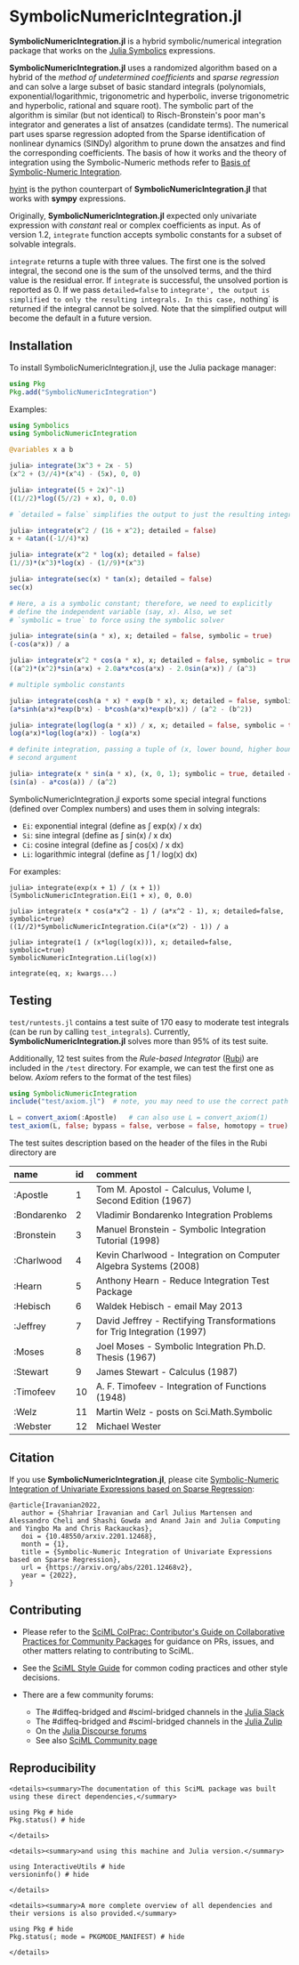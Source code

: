 # SymbolicNumericIntegration.jl

**SymbolicNumericIntegration.jl** is a hybrid symbolic/numerical integration package that works on the [Julia Symbolics](https://docs.sciml.ai/Symbolics/stable/) expressions.

**SymbolicNumericIntegration.jl** uses a randomized algorithm based on a hybrid of the *method of undetermined coefficients* and *sparse regression* and can solve a large subset of basic standard integrals (polynomials, exponential/logarithmic, trigonometric and hyperbolic, inverse trigonometric and hyperbolic, rational and square root). The symbolic part of the algorithm is similar (but not identical) to Risch-Bronstein's poor man's integrator and generates a list of ansatzes (candidate terms). The numerical part uses sparse regression adopted from the Sparse identification of nonlinear dynamics (SINDy) algorithm to prune down the ansatzes and find the corresponding coefficients. The basis of how it works and the theory of integration using the Symbolic-Numeric methods refer to [Basis of Symbolic-Numeric Integration](https://github.com/SciML/SymbolicNumericIntegration.jl/blob/main/docs/theory.ipynb).

[hyint](https://github.com/siravan/hyint) is the python counterpart of **SymbolicNumericIntegration.jl** that works with **sympy** expressions.

Originally, **SymbolicNumericIntegration.jl** expected only univariate expression with *constant* real or complex coefficients as input. As of version 1.2, `integrate` function accepts symbolic constants for a subset of solvable integrals.

`integrate` returns a tuple with three values. The first one is the solved integral, the second one is the sum of the unsolved terms, and the third value is the residual error. If `integrate` is successful, the unsolved portion is reported as 0. If we pass `detailed=false` to `integrate', the output is simplified to only the resulting integrals. In this case, `nothing` is returned if the integral cannot be solved. Note that the simplified output will become the default in a future version.

## Installation

To install SymbolicNumericIntegration.jl, use the Julia package manager:

```julia
using Pkg
Pkg.add("SymbolicNumericIntegration")
```

Examples:

```julia
using Symbolics
using SymbolicNumericIntegration

@variables x a b
```

```julia
julia> integrate(3x^3 + 2x - 5)
(x^2 + (3//4)*(x^4) - (5x), 0, 0)

julia> integrate((5 + 2x)^-1)
((1//2)*log((5//2) + x), 0, 0.0)

# `detailed = false` simplifies the output to just the resulting integral

julia> integrate(x^2 / (16 + x^2); detailed = false)
x + 4atan((-1//4)*x)

julia> integrate(x^2 * log(x); detailed = false)
(1//3)*(x^3)*log(x) - (1//9)*(x^3)

julia> integrate(sec(x) * tan(x); detailed = false)
sec(x)

# Here, a is a symbolic constant; therefore, we need to explicitly
# define the independent variable (say, x). Also, we set
# `symbolic = true` to force using the symbolic solver

julia> integrate(sin(a * x), x; detailed = false, symbolic = true)
(-cos(a*x)) / a

julia> integrate(x^2 * cos(a * x), x; detailed = false, symbolic = true)
((a^2)*(x^2)*sin(a*x) + 2.0a*x*cos(a*x) - 2.0sin(a*x)) / (a^3)

# multiple symbolic constants

julia> integrate(cosh(a * x) * exp(b * x), x; detailed = false, symbolic = true)
(a*sinh(a*x)*exp(b*x) - b*cosh(a*x)*exp(b*x)) / (a^2 - (b^2))

julia> integrate(log(log(a * x)) / x, x; detailed = false, symbolic = true)
log(a*x)*log(log(a*x)) - log(a*x)

# definite integration, passing a tuple of (x, lower bound, higher bound) in the 
# second argument

julia> integrate(x * sin(a * x), (x, 0, 1); symbolic = true, detailed = false)
(sin(a) - a*cos(a)) / (a^2)
```

SymbolicNumericIntegration.jl exports some special integral functions (defined over Complex numbers) and uses them in solving integrals:

  - `Ei`: exponential integral (define as ∫ exp(x) / x dx)
  - `Si`: sine integral (define as ∫ sin(x) / x dx)
  - `Ci`: cosine integral (define as ∫ cos(x) / x dx)
  - `Li`: logarithmic integral (define as ∫ 1 / log(x) dx)

For examples:

```
julia> integrate(exp(x + 1) / (x + 1))
(SymbolicNumericIntegration.Ei(1 + x), 0, 0.0)

julia> integrate(x * cos(a*x^2 - 1) / (a*x^2 - 1), x; detailed=false, symbolic=true)
((1//2)*SymbolicNumericIntegration.Ci(a*(x^2) - 1)) / a

julia> integrate(1 / (x*log(log(x))), x; detailed=false, symbolic=true)
SymbolicNumericIntegration.Li(log(x))
```

```@docs
integrate(eq, x; kwargs...)
```

## Testing

`test/runtests.jl` contains a test suite of 170 easy to moderate test integrals (can be run by calling `test_integrals`). Currently, **SymbolicNumericIntegration.jl** solves more than 95% of its test suite.

Additionally, 12 test suites from the *Rule-based Integrator* ([Rubi](https://rulebasedintegration.org/)) are included in the `/test` directory. For example, we can test the first one as below. *Axiom* refers to the format of the test files)

```julia
using SymbolicNumericIntegration
include("test/axiom.jl")  # note, you may need to use the correct path

L = convert_axiom(:Apostle)   # can also use L = convert_axiom(1)  
test_axiom(L, false; bypass = false, verbose = false, homotopy = true)
```

The test suites description based on the header of the files in the Rubi directory are

| name        | id | comment                                                                |
|:----------- |:-- |:---------------------------------------------------------------------- |
| :Apostle    | 1  | Tom M. Apostol - Calculus, Volume I, Second Edition (1967)             |
| :Bondarenko | 2  | Vladimir Bondarenko Integration Problems                               |
| :Bronstein  | 3  | Manuel Bronstein - Symbolic Integration Tutorial (1998)                |
| :Charlwood  | 4  | Kevin Charlwood - Integration on Computer Algebra Systems (2008)       |
| :Hearn      | 5  | Anthony Hearn - Reduce Integration Test Package                        |
| :Hebisch    | 6  | Waldek Hebisch - email May 2013                                        |
| :Jeffrey    | 7  | David Jeffrey - Rectifying Transformations for Trig Integration (1997) |
| :Moses      | 8  | Joel Moses - Symbolic Integration Ph.D. Thesis (1967)                  |
| :Stewart    | 9  | James Stewart - Calculus (1987)                                        |
| :Timofeev   | 10 | A. F. Timofeev - Integration of Functions (1948)                       |
| :Welz       | 11 | Martin Welz - posts on Sci.Math.Symbolic                               |
| :Webster    | 12 | Michael Wester                                                         |

## Citation

If you use **SymbolicNumericIntegration.jl**, please cite [Symbolic-Numeric Integration of Univariate Expressions based on Sparse Regression](https://arxiv.org/abs/2201.12468):

```
@article{Iravanian2022,   
   author = {Shahriar Iravanian and Carl Julius Martensen and Alessandro Cheli and Shashi Gowda and Anand Jain and Julia Computing and Yingbo Ma and Chris Rackauckas},
   doi = {10.48550/arxiv.2201.12468},
   month = {1},
   title = {Symbolic-Numeric Integration of Univariate Expressions based on Sparse Regression},
   url = {https://arxiv.org/abs/2201.12468v2},
   year = {2022},
}
```

## Contributing

  - Please refer to the
    [SciML ColPrac: Contributor's Guide on Collaborative Practices for Community Packages](https://github.com/SciML/ColPrac/blob/master/README.md)
    for guidance on PRs, issues, and other matters relating to contributing to SciML.

  - See the [SciML Style Guide](https://github.com/SciML/SciMLStyle) for common coding practices and other style decisions.
  - There are a few community forums:
    
      + The #diffeq-bridged and #sciml-bridged channels in the
        [Julia Slack](https://julialang.org/slack/)
      + The #diffeq-bridged and #sciml-bridged channels in the
        [Julia Zulip](https://julialang.zulipchat.com/#narrow/stream/279055-sciml-bridged)
      + On the [Julia Discourse forums](https://discourse.julialang.org)
      + See also [SciML Community page](https://sciml.ai/community/)

## Reproducibility

```@raw html
<details><summary>The documentation of this SciML package was built using these direct dependencies,</summary>
```

```@example
using Pkg # hide
Pkg.status() # hide
```

```@raw html
</details>
```

```@raw html
<details><summary>and using this machine and Julia version.</summary>
```

```@example
using InteractiveUtils # hide
versioninfo() # hide
```

```@raw html
</details>
```

```@raw html
<details><summary>A more complete overview of all dependencies and their versions is also provided.</summary>
```

```@example
using Pkg # hide
Pkg.status(; mode = PKGMODE_MANIFEST) # hide
```

```@raw html
</details>
```
